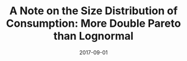 ---
title: "A Note on the Size Distribution of Consumption: More Double Pareto than Lognormal"
collection: publications
link: http://doi.org/10.1017/S1365100515000942
venue: "Macroeconomic Dynamics"
date: 2017-09-01
wpurl: https://ssrn.com/abstract=2540741
code: http://www.runmycode.org/companion/view/2941
excerpt: "(Power law, Empirical) Cross-sectional household consumption is well-approximated by double Pareto-lognormal distribution; formerly a section of [Toda & Walsh (2015)](http://doi.org/10.1086/682729)."
---